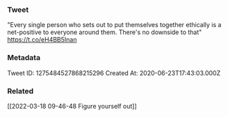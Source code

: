### Tweet
"Every single person who sets out to put themselves together ethically is a net-positive to everyone around them. There's no downside to that" https://t.co/eH4BB5Inan

### Metadata
Tweet ID: 1275484527868215296
Created At: 2020-06-23T17:43:03.000Z

### Related
[[2022-03-18 09-46-48 Figure yourself out]]

